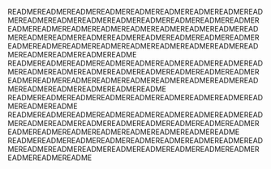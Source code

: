 READMEREADMEREADMEREADMEREADMEREADMEREADMEREADMEREADMEREADMEREADMEREADMEREADMEREADMEREADMEREADMEREADMEREADMEREADMEREADMEREADMEREADMEREADMEREADMEREADMEREADMEREADMEREADMEREADMEREADMEREADMEREADMEREADMEREADMEREADMEREADMEREADMEREADMEREADMEREADMEREADMEREADMEREADMEREADMEREADMEREADMEREADME
READMEREADMEREADMEREADMEREADMEREADMEREADMEREADMEREADMEREADMEREADMEREADMEREADMEREADMEREADMEREADMEREADMEREADMEREADMEREADMEREADMEREADMEREADMEREADMEREADMEREADMEREADMEREADMEREADMEREADMEREADME
READMEREADMEREADMEREADMEREADMEREADMEREADMEREADMEREADMEREADMEREADME
READMEREADMEREADMEREADMEREADMEREADMEREADMEREADMEREADMEREADMEREADMEREADMEREADMEREADMEREADMEREADMEREADMEREADMEREADMEREADMEREADMEREADMEREADMEREADMEREADME
READMEREADMEREADMEREADMEREADMEREADMEREADMEREADMEREADMEREADMEREADMEREADMEREADMEREADMEREADMEREADMEREADMEREADMEREADMEREADME
